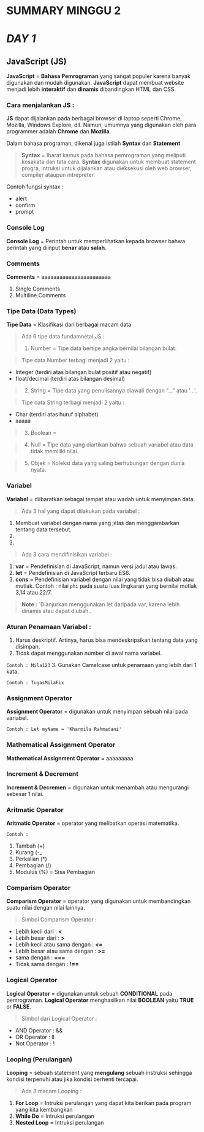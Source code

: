# **SUMMARY MINGGU** 2 #

# ***DAY 1*** #

## **JavaScript (JS)** ##

**JavaScript** = **Bahasa Pemrograman** yang sangat populer karena banyak digunakan dan mudah digunakan. **JavaScript** dapat membuat website menjadi lebih **interaktif** dan **dinamis** dibandingkan HTML dan CSS.

### Cara menjalankan JS : ###
**JS** dapat dijalankan pada berbagai browser di laptop seperti Chrome, Mozilla, Windows Explore, dll. Namun, umumnya yang digunakan oleh para programmer adalah **Chrome** dan **Mozilla**.

Dalam bahasa programan, dikenal juga istilah **Syntax** dan **Statement**
>**Syntax** = Ibarat kamus pada bahasa pemrograman yang meliputi kosakata dan tata cara.
>**Syntax** digunakan untuk membuat statement progra, intruksi untuk dijalankan atau dieksekusi oleh web browser, compiler ataupun intrepreter.

Contoh fungsi syntax :
* alert
* confirm
* prompt

### Console Log ###
**Console Log** = Perintah untuk memperlihatkan kepada browser bahwa perintah yang diinput **benar** atau **salah**.

### Comments ###
**Comments** = aaaaaaaaaaaaaaaaaaaaaaa
1. Single Comments
2. Multiline Comments

### Tipe Data (Data Types) ###
**Tipe Data** = Klasifikasi dari berbagai macam data

>Ada 6 tipe data fundamnetal JS :
>1. Number = Tipe data bertipe angka bernilai bilangan bulat. 

>Tipe data Number terbagi menjadi 2 yaitu :
* Integer (terdiri atas bilangan bulat positif atau negatif)
* float/decimal (terdiri atas bilangan desimal)

>2. String = Tipe data yang penulisannya diawali dengan "..." atau '...'. 

>Tipe data String terbagi menjadi 2 yaitu :
* Char (terdiri atas huruf alphabet)
* aaaaa

>3. Boolean = 

>4. Null = Tipe data yang diartikan bahwa sebuah variabel atau data tidak memiliki nilai.

>5. Objek = Koleksi data yang saling berhubungan dengan dunia nyata.

### Variabel ###
**Variabel** = diibaratkan sebagai tempat atau wadah untuk menyimpan data.

>Ada 3 hal yang dapat dilakukan pada variabel :
1. Membuat variabel dengan nama yang jelas dan menggambarkan tentang data tersebut.
2. 
3. 

>Ada 3 cara mendifinisikan variabel :
1. **var** = Pendefinisian di JavaScript, namun versi jadul atau lawas.
2. **let** = Pendefinisian di JavaScript terbaru ES6.
3. **cons** = Pendefinisian variabel dengan nilai yang tidak bisa diubah atau mutlak. 
Contoh : nilai `phi` pada suatu luas lingkaran yang bernilai mutlak 3,14 atau 22/7.

>**Note :** `Dianjurkan menggunakan let daripada var, karena lebih dinamis atau dapat diubah..

### Aturan Penamaan Variabel : ###
1. Harus deskriptif. Artinya, harus bisa mendeskripsikan tentang data yang disimpan.
2. Tidak dapat menggunakan number di awal nama variabel.

`Contoh : Mila123`
3. Gunakan Camelcase untuk penamaan yang lebih dari 1 kata.

`Contoh : TugasMilaFix`

### Assignment Operator ###
**Assignment Operator** = digunakan untuk menyimpan sebuah nilai pada variabel.

`Contoh : Let myName = 'Kharmila Rahmadani'`

### Mathematical Assignment Operator ###
**Mathematical Assignment Operator** = aaaaaaaaa

### Increment & Decrement ###
**Increment & Decremen** = digunakan untuk menambah atau mengurangi sebesar 1 nilai.

### Aritmatic Operator ###
**Aritmatic Operator** = operator yang melibatkan operasi matematika. 

`Contoh :`
1. Tambah (+)
2. Kurang (-_
3. Perkalian (*)
4. Pembagian (/)
5. Modulus (%) = Sisa Pembagian

### Comparism Operator ###
**Comparism Operator** = operator yang digunakan untuk membandingkan suatu nilai dengan nilai lainnya.

>Simbol Comparism Operator :
* Lebih kecil dari              : **<**
* Lebih besar dari              : **>**
* Lebih kecil atau sama dengan  : **<=**
* Lebih besar atau sama dengan  : **>=**
* sama dengan                   : **===**
* Tidak sama dengan             : **!==**

### Logical Operator ###
**Logical Operator** = digunakan untuk sebuah **CONDITIONAL** pada pemrograman.
**Logical Operator** menghasilkan nilai **BOOLEAN** yaitu **TRUE** or **FALSE**.

>Simbol dari Logical Operator :
* AND Operator  : &&
* OR Operator   : ll
* Not Operator  : !

### Looping (Perulangan) ###
**Looping** = sebuah statement yang **mengulang** sebuah instruksi sehingga kondisi terpenuhi atau jika kondisi berhenti tercapai.

>Ada 3 macam Looping :
1. **For Loop** = Intruksi perulangan yang dapat kita berikan pada program  yang kita kembangkan
2. **While Do** = Intruksi perulangan
1. **Nested Loop** = Intruksi perulangan

